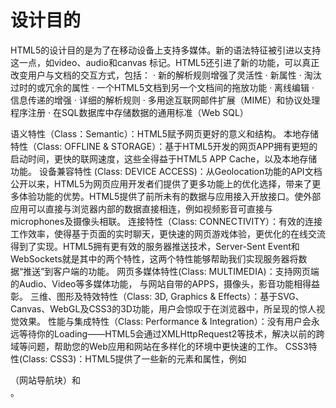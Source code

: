 # 设计目的

HTML5的设计目的是为了在移动设备上支持多媒体。新的语法特征被引进以支持这一点，如video、audio和canvas 标记。HTML5还引进了新的功能，可以真正改变用户与文档的交互方式，包括：
· 新的解析规则增强了灵活性
· 新属性
· 淘汰过时的或冗余的属性
· 一个HTML5文档到另一个文档间的拖放功能
· 离线编辑
· 信息传递的增强
· 详细的解析规则
· 多用途互联网邮件扩展（MIME）和协议处理程序注册
· 在SQL数据库中存储数据的通用标准（Web SQL）

语义特性（Class：Semantic）：HTML5赋予网页更好的意义和结构。
本地存储特性（Class: OFFLINE & STORAGE）：基于HTML5开发的网页APP拥有更短的启动时间，更快的联网速度，这些全得益于HTML5 APP Cache，以及本地存储功能。
设备兼容特性 (Class: DEVICE ACCESS)：从Geolocation功能的API文档公开以来，HTML5为网页应用开发者们提供了更多功能上的优化选择，带来了更多体验功能的优势。HTML5提供了前所未有的数据与应用接入开放接口。使外部应用可以直接与浏览器内部的数据直接相连，例如视频影音可直接与microphones及摄像头相联。
连接特性（Class: CONNECTIVITY）：有效的连接工作效率，使得基于页面的实时聊天，更快速的网页游戏体验，更优化的在线交流得到了实现。HTML5拥有更有效的服务器推送技术，Server-Sent Event和WebSockets就是其中的两个特性，这两个特性能够帮助我们实现服务器将数据“推送”到客户端的功能。
网页多媒体特性(Class: MULTIMEDIA)：支持网页端的Audio、Video等多媒体功能， 与网站自带的APPS，摄像头，影音功能相得益彰。
三维、图形及特效特性（Class: 3D, Graphics & Effects）：基于SVG、Canvas、WebGL及CSS3的3D功能，用户会惊叹于在浏览器中，所呈现的惊人视觉效果。
性能与集成特性（Class: Performance & Integration）：没有用户会永远等待你的Loading——HTML5会通过XMLHttpRequest2等技术，解决以前的跨域等问题，帮助您的Web应用和网站在多样化的环境中更快速的工作。
CSS3特性(Class: CSS3)：HTML5提供了一些新的元素和属性，例如<nav>（网站导航块）和<footer>。
